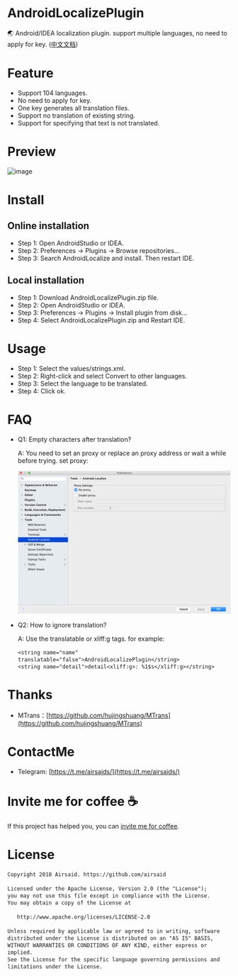 # AndroidLocalizePlugin
:earth_asia: Android/IDEA localization plugin. support multiple languages, no need to apply for key. ([中文文档](https://github.com/Airsaid/AndroidLocalizePlugin/blob/master/README_CN.md))

# Feature
- Support 104 languages.
- No need to apply for key.
- One key generates all translation files.
- Support no translation of existing string.
- Support for specifying that text is not translated.

# Preview
![image](https://github.com/Airsaid/AndroidLocalizePlugin/blob/master/preview/preview.gif)

# Install
## Online installation
- Step 1: Open AndroidStudio or IDEA.
- Step 2: Preferences -> Plugins -> Browse repositories...
- Step 3: Search AndroidLocalize and install. Then restart IDE.

## Local installation
- Step 1: Download AndroidLocalizePlugin.zip file.
- Step 2: Open AndroidStudio or IDEA.
- Step 3: Preferences -> Plugins -> Install plugin from disk...
- Step 4: Select AndroidLocalizePlugin.zip and Restart IDE.

# Usage
- Step 1: Select the values/strings.xml.
- Step 2: Right-click and select Convert to other languages.
- Step 3: Select the language to be translated.
- Step 4: Click ok.

# FAQ
- Q1: Empty characters after translation?

    A: You need to set an proxy or replace an proxy address or wait a while before trying. set proxy:

    ![image](https://github.com/Airsaid/AndroidLocalizePlugin/blob/master/preview/setproxy.png)

- Q2: How to ignore translation?

    A: Use the translatable or xliff:g tags. for example:
    ```
    <string name="name" translatable="false">AndroidLocalizePlugin</string>
    <string name="detail">detail<xliff:g>: %1$s</xliff:g></string>
    ```

# Thanks
- MTrans：[https://github.com/hujingshuang/MTrans](https://github.com/hujingshuang/MTrans)

# ContactMe
- Telegram: [https://t.me/airsaids/](https://t.me/airsaids/)

# Invite me for coffee :coffee:
If this project has helped you, you can [invite me for coffee](https://25e37ece.wiz03.com/wapp/pages/view/share/s/0BUTXe15Q4mk28KWtW0l7BLh1Y6ijp02l4Ct2gxqhW0OmYvl).


# License
```
Copyright 2018 Airsaid. https://github.com/airsaid

Licensed under the Apache License, Version 2.0 (the "License");
you may not use this file except in compliance with the License.
You may obtain a copy of the License at

   http://www.apache.org/licenses/LICENSE-2.0

Unless required by applicable law or agreed to in writing, software
distributed under the License is distributed on an "AS IS" BASIS,
WITHOUT WARRANTIES OR CONDITIONS OF ANY KIND, either express or implied.
See the License for the specific language governing permissions and
limitations under the License.
```
